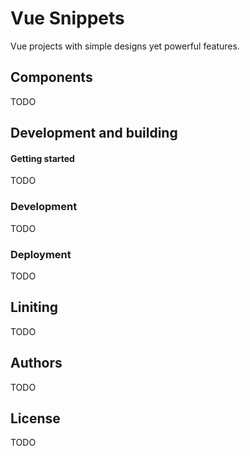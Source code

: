 # Vue Snippets

Vue projects with simple designs yet powerful features.

## Components

TODO

## Development and building

#### Getting started

TODO

### Development

TODO

### Deployment

TODO

## Liniting

TODO

## Authors

TODO

## License

TODO
